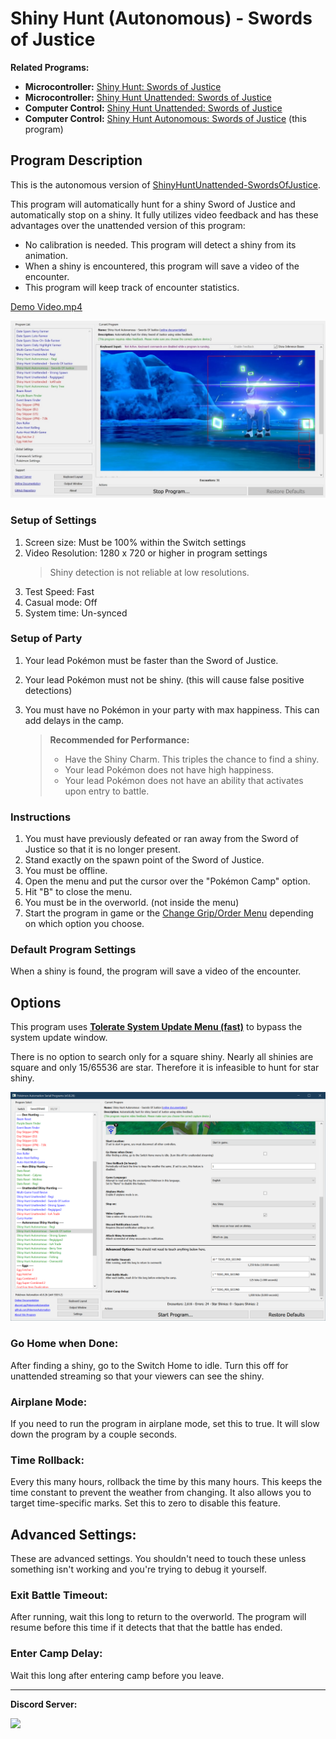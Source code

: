 # Shiny Hunt (Autonomous) - Swords of Justice

**Related Programs:**
- **Microcontroller:** [Shiny Hunt: Swords of Justice](https://github.com/PokemonAutomation/Microcontroller/blob/master/Wiki/Programs/PokemonSwSh/ShinyHunt-SwordsOfJustice.md)
- **Microcontroller:** [Shiny Hunt Unattended: Swords of Justice](https://github.com/PokemonAutomation/Microcontroller/blob/master/Wiki/Programs/PokemonSwSh/ShinyHuntUnattended-SwordsOfJustice.md)
- **Computer Control:** [Shiny Hunt Unattended: Swords of Justice](https://github.com/PokemonAutomation/ComputerControl/blob/master/Wiki/Programs/PokemonSwSh/ShinyHuntUnattended-SwordsOfJustice.md)
- **Computer Control:** [Shiny Hunt Autonomous: Swords of Justice](https://github.com/PokemonAutomation/ComputerControl/blob/master/Wiki/Programs/PokemonSwSh/ShinyHuntAutonomous-SwordsOfJustice.md) (this program)


## Program Description

This is the autonomous version of [ShinyHuntUnattended-SwordsOfJustice](ShinyHuntUnattended-SwordOfJustice.md).

This program will automatically hunt for a shiny Sword of Justice and automatically stop on a shiny. It fully utilizes video feedback and has these advantages over the unattended version of this program:
- No calibration is needed. This program will detect a shiny from its animation.
- When a shiny is encountered, this program will save a video of the encounter.
- This program will keep track of encounter statistics.

[Demo Video.mp4](https://cdn.discordapp.com/attachments/755635697737531544/822268782910636062/2021-03-18_19-38-31.mp4)

<img src="images/ShinyHuntAutonomous-SwordsOfJustice-0.jpg" width="800">

### Setup of Settings

1. Screen size: Must be 100% within the Switch settings
2. Video Resolution: 1280 x 720 or higher in program settings
   > Shiny detection is not reliable at low resolutions.
3. Test Speed: Fast
4. Casual mode: Off
5. System time: Un-synced

### Setup of Party
1. Your lead Pokémon must be faster than the Sword of Justice.
2. Your lead Pokémon must not be shiny. (this will cause false positive detections)
3. You must have no Pokémon in your party with max happiness. This can add delays in the camp.

   > **Recommended for Performance:**
   > - Have the Shiny Charm. This triples the chance to find a shiny.
   > - Your lead Pokémon does not have high happiness.
   > - Your lead Pokémon does not have an ability that activates upon entry to battle.

### Instructions

1. You must have previously defeated or ran away from the Sword of Justice so that it is no longer present.
2. Stand exactly on the spawn point of the Sword of Justice.
2. You must be offline.
3. Open the menu and put the cursor over the "Pokémon Camp" option.
4. Hit "B" to close the menu.
5. You must be in the overworld. (not inside the menu)
6. Start the program in game or the [Change Grip/Order Menu](https://github.com/PokemonAutomation/Microcontroller/blob/master/Wiki/Programs/NintendoSwitch/ChangeGripOrderMenu.md) depending on which option you choose.

### Default Program Settings

When a shiny is found, the program will save a video of the encounter.


## Options

This program uses [**Tolerate System Update Menu (fast)**](/Wiki/Programs/NintendoSwitch/FrameworkSettings.md#tolerate-system-update-menu-fast) to bypass the system update window.

There is no option to search only for a square shiny. Nearly all shinies are square and only 15/65536 are star. Therefore it is infeasible to hunt for star shiny.

<img src="images/ShinyHuntAutonomous-SwordsOfJustice-Settings.png">

### Go Home when Done:

After finding a shiny, go to the Switch Home to idle. Turn this off for unattended streaming so that your viewers can see the shiny.

### Airplane Mode:

If you need to run the program in airplane mode, set this to true. It will slow down the program by a couple seconds.

### Time Rollback:

Every this many hours, rollback the time by this many hours. This keeps the time constant to prevent the weather from changing. It also allows you to target time-specific marks. Set this to zero to disable this feature.


## Advanced Settings:
These are advanced settings. You shouldn't need to touch these unless something isn't working and you're trying to debug it yourself.


### Exit Battle Timeout:

After running, wait this long to return to the overworld. The program will resume before this time if it detects that that the battle has ended.

### Enter Camp Delay:

Wait this long after entering camp before you leave.


<hr>

**Discord Server:** 

[<img src="https://canary.discordapp.com/api/guilds/695809740428673034/widget.png?style=banner2">](https://discord.gg/cQ4gWxN)






